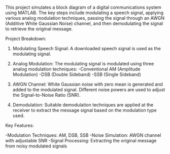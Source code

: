 This project simulates a block diagram of a digital communications system using MATLAB. The key steps include modulating a speech signal, applying various analog modulation techniques, passing the signal through an AWGN (Additive White Gaussian Noise) channel, and then demodulating the signal to retrieve the original message.

Project Breakdown:

1) Modulating Speech Signal: A downloaded speech signal is used as the modulating signal.
  
2) Analog Modulation: The modulating signal is modulated using three analog modulation techniques:
   -Conventional AM (Amplitude Modulation)
   -DSB (Double Sideband)
   -SSB (Single Sideband)
   
3) AWGN Channel: White Gaussian noise with zero mean is generated and added to the modulated signal. Different noise powers are used to adjust the Signal-to-Noise Ratio (SNR).
   
4) Demodulation: Suitable demodulation techniques are applied at the receiver to extract the message signal based on the modulation type used.

   
Key Features:

-Modulation Techniques: AM, DSB, SSB
-Noise Simulation: AWGN channel with adjustable SNR
-Signal Processing: Extracting the original message from noisy modulated signals
